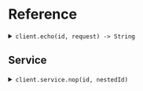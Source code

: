 # Reference
<details><summary><code>client.echo(id, request) -> String</code></summary>
<dl>
<dd>

#### 🔌 Usage

<dl>
<dd>

<dl>
<dd>

```java
client.echo(
    "id-ksfd9c1",
    EchoRequest
        .builder()
        .name("Hello world!")
        .size(20)
        .build()
);
```
</dd>
</dl>
</dd>
</dl>

#### ⚙️ Parameters

<dl>
<dd>

<dl>
<dd>

**id:** `String` 
    
</dd>
</dl>

<dl>
<dd>

**request:** `EchoRequest` 
    
</dd>
</dl>
</dd>
</dl>


</dd>
</dl>
</details>

## Service
<details><summary><code>client.service.nop(id, nestedId)</code></summary>
<dl>
<dd>

#### 🔌 Usage

<dl>
<dd>

<dl>
<dd>

```java
client.service().nop("id-a2ijs82", "id-219xca8");
```
</dd>
</dl>
</dd>
</dl>

#### ⚙️ Parameters

<dl>
<dd>

<dl>
<dd>

**id:** `String` 
    
</dd>
</dl>

<dl>
<dd>

**nestedId:** `String` 
    
</dd>
</dl>
</dd>
</dl>


</dd>
</dl>
</details>
